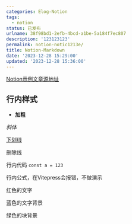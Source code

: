 ```yaml
---
categories: Elog-Notion
tags:
  - notion
status: 已发布
urlname: 38f98bd1-2efb-4bcd-a1be-5a184f7ec807
description: '123123123'
permalink: notion-notic1213e/
title: Notion-Markdown
date: '2023-12-28 15:29:00'
updated: '2023-12-28 15:36:00'
---
```


[Notion示例文章源地址](https://1874.notion.site/Notion-0658ee89cadf4d0e9b6adfbb1d953c70)


## 行内样式


- **加粗**


_斜体_


<u>下划线</u>


删除线


行内代码 `const a = 123`


行内公式，在Vitepress会报错，不做演示


红色的文字


蓝色的文字背景


绿色的块背景

